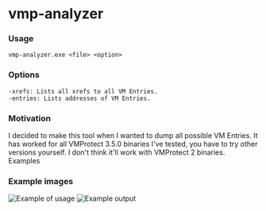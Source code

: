# vmp-analyzer

### Usage

    vmp-analyzer.exe <file> <option>

### Options

    -xrefs: Lists all xrefs to all VM Entries.
    -entries: Lists addresses of VM Entries.

### Motivation

I decided to make this tool when I wanted to dump all possible VM Entries. It has worked for all VMProtect 3.5.0 binaries I've tested, you have to try other versions yourself. I don't think it'll work with VMProtect 2 binaries.
Examples

### Example images
![Example of usage](https://i.imgur.com/AslMyUS.png) 
![Example output](https://i.imgur.com/U2ZqjE3.png)
